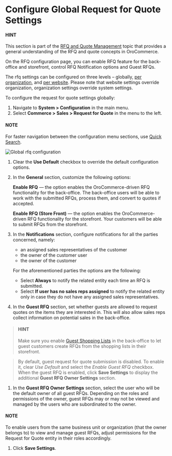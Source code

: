<a id="configuration-guide-commerce-configuration-sales-rfq"></a>

<a id="user-guide-system-configuration-commerce-sales-rfq"></a>

<a id="sys-conf-commerce-sales-rfq-notifications-general"></a>

<a id="user-guide-system-configuration-commerce-sales-rfq-global"></a>

# Configure Global Request for Quote Settings

#### HINT
This section is part of the [RFQ and Quote Management](../../../../../concept-guides/customers-sales/rfq-quotes/index.md#concept-guide-rfq-quotes) topic that provides a general understanding of the RFQ and quote concepts in OroCommerce.

On the RFQ configuration page, you can enable RFQ feature for the back-office and storefront, control RFQ Notification options and Guest RFQs.

The rfq settings can be configured on three levels – globally, [per organization](../../../user-management/organizations/org-configuration/commerce/sales/organization-guest-rfq.md#user-guide-system-configuration-commerce-sales-rfq-organization), and [per website](../../../websites/web-configuration/commerce/sales/website-guest-rfq.md#sys-conf-commerce-sales-rfq-notifications-website). Please note that website settings override organization, organization settings override system settings.

To configure the request for quote settings globally:

1. Navigate to **System > Configuration** in the main menu.
2. Select **Commerce > Sales > Request for Quote** in the menu to the left.

#### NOTE
For faster navigation between the configuration menu sections, use [Quick Search](../../quick-search.md#user-guide-system-configuration-quick-search).

![Global rfq configuration](user/img/system/config_commerce/sales/global_rfq_options.png)
1. Clear the **Use Default** checkbox to override the default configuration options.
2. In the **General** section, customize the following options:

   **Enable RFQ** — the option enables the OroCommerce-driven RFQ functionality for the back-office. The back-office users will be able to work with the submitted RFQs, process them, and convert to quotes if accepted.

   **Enable RFQ (Store Front)** — the option enables the OroCommerce-driven RFQ functionality for the storefront. Your customers will be able to submit RFQs from the storefront.
3. In the **Notifications** section, configure notifications for all the parties concerned, namely:
   * an assigned sales representatives of the customer
   * the owner of the customer user
   * the owner of the customer

   For the aforementioned parties the options are the following:
   * Select **Always** to notify the related entity each time an RFQ is submitted.
   * Select **If user has no sales reps assigned** to notify the related entity only in case they do not have any assigned sales representatives.
4. In the **Guest RFQ** section, set whether guests are allowed to request quotes on the items they are interested in. This will also allow sales reps collect information on potential sales in the back-office.

> #### HINT
> Make sure you enable [Guest Shopping Lists](global-shopping-list.md#user-guide-system-configuration-commerce-sales-shopping-list) in the back-office to let guest customers create RFQs from the shopping lists in their storefront.

> By default, guest request for quote submission is disabled. To enable it, clear *Use Default* and select the *Enable Guest RFQ* checkbox. When the guest RFQ is enabled, click **Save Settings** to display the additional **Guest RFQ Owner Settings** section.
1. In the **Guest RFQ Owner Settings** section, select the user who will be the default owner of all guest RFQs.  Depending on the roles and permissions of the owner, guest RFQs may or may not be viewed and managed by the users who are subordinated to the owner.

#### NOTE
To enable users from the same business unit or organization (that the owner belongs to) to view and manage guest RFQs, adjust permissions for the Request for Quote entity in their roles accordingly.

1. Click **Save Settings**.

<!-- finish_rfq -->
